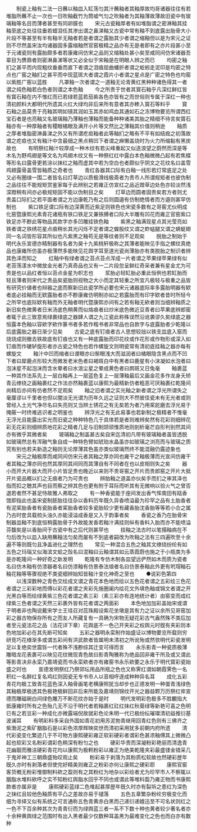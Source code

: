 <!-- { "loadSidebar": true } -->
　　制瓷上釉有二法一日蘸以釉皿入缸荡匀其汁蘸釉者其釉厚故均哥诸器往往有若堆脂所蘸不止一次也一日吹釉截竹为筒嘘气匀之吹釉者为其釉薄故薄故旧瓷中有玻璃釉等名目而薄者甚至有同卵膜也
　　宋元古瓷釉厚者有如堆脂谓之密淋釉其挂釉至底之处往往垂若蜡泪任其渗出谓之鼻涕釉又古瓷中常有釉不到底露出胎骨大小片段不等甚至有半有釉半无釉者若是者谓之露胎其少者谓之缩釉但以是为宋元之证则不尽然盖宋汝均诸器固多露缩釉然官窑极精之品亦有无是者即有之亦片段甚小至于元诸瓷则有露胎颇多者若康雍间仿宋之品则又缩釉处甚小矣至咸同间仿宋诸器吾辈目为赝鼎者则密淋鼻涕等状又必全似于宋釉是在明眼人辨之而巳
　　均密之釉扪之甚平而内现粗纹垂垂而直下者谓之泪痕屈曲蟠折者谓之蚯蚓走泥印是均密之特点也广窑之釉扪之甚平而中现蓝斑大者谓之霞片小者谓之星点是广密之特色也均窑以紫胜广窑以蓝胜
　　凡罩釉一次者谓之一道釉无论青黄红黑种种诸色得其一者谓之纯色釉若白色者则谓之本色釉
　　今之所贵于世者其寳石釉乎凡深红鲜红皆有寳石釉在内不惟红而已若绿若蓝若茄紫各色亦皆有之而世俗则专属于深红一种也清初颜料大都明代所遗其火红大绿均非后来所有意者其亦糁入寳石等料乎
　　寳石釉之品莫贵于亮釉其明如镜其润如玉其赤如鸡血其通如石之冻博物要览所谓西红宝石者是也亮釉又名玻璃釉乃薄釉也薄釉而能备种种诸美其胎之精细不待言矣寳石釉亦有一种厚釉者有稷眼橘眼及满开小片等文然比之薄釉其价值则稍逊
　　釉质之厚者堆脂密淋鼻涕之外又有所谓疙疸釉者此等釉扪之略有不平有如结痂之初落故谓之疙疸也又有釉汁中含最细之黑点稍凹下者谓之麻懒盖烧时为火力所缩黏有黑炭故也
　　有明祭红釉汁较厚成一种木纹有若尖峰重起又似迭浪望之蔚然而深是等木名为野鸡翅是等文名为鸡翅木纹又有一种祭红红中露白本色釉微微凸起有若焦蝶等形名曰露骨更若涂以抹红之釉而虚其中若为空白也者颇似乎阴文之花纹名曰盖雪鸡翅露骨盖雪皆釉质之奇者也
　　青红各器其口际有白釉一线形若灯常底足之处又必有圈缐一围二者皆名曰灯草边以质极滑线极斋者为贵市人所谓规矩者也彼伪制之品往往不能规矩赏鉴家每于此辨别之若雍正仿宣红之品近蹬草边处色亦较淡然浅深蹬稍有间亦必极规矩固不能以伪制目之矣
　　灯草边而圆者固贵矣若方者则尤贵盖口际扪之若平面者谓之方边康乾乃有之后则圆邉有仿制绝情者而方邉则甚罕仿制也
　　紫口铁足谓口际有边深黄而近紫足则铁色也宋瓷多数有之哥窑尤伙明成化窑暨康熙光素青花诸瓶有铁口铁足又兼铁膊者口际大半雕有凹花而雍正官窑紫口铁足亦不尠此等物品其款字亦多凹雕挂铁色釉
　　紫黑之釉满现星点其光莹亮如铁者谓之铁绣花星点痕稍长其光闪烁不定者谓之蝗股纹又谓之蚱蜢腿又谓之蜻蜓翅同一名词皆形容其所似也凡紫黑之釉苟无是等纹者则不足观矣
　　脱胎之制始于明代永乐宣德亦精制器有名者为昊十九紫桃轩极称之其薄者能映见手指之螺纹真绝品也康雍所仿虽亦极薄然多能映见花舆字耳至道光瓷尚薄胎亦有类脱胎之制识者辨其色泽而知之
　　红釉中有绿者谓之苔点苔点浑成一片者谓之苹果绿苹果绿有似老苔荡漾水中微放金光者乃真奇品也又有一二片段忽呈鲜红奇采者兼有星金尤为可贵是也以品红者恒以苔点金星为帜志也
　　浆胎必轻缸胎必重此恒例也若缸胎而轻且薄者则宋代之贵品矣瓷胎则视物之大小而定其轻重之所宜凡极轻与极重之品皆有研究价値者也辩器之底而察新旧此瓷学所必要也宋元诸器底际率多露胎明器有欵者底必挂釉而无欵露胎者亦不尠康雍仿明制亦如之若露胎而有印字欵者昔时所轻今之所罕也底际欵有釉而外无釉者明代暨康熙亦间有之若有釉无欸者则当细辨釉质之新旧矣色微黄者日米汤底色稍黄而似烙痕者曰炒米底色微近豆青者曰苹果底辨郎窑者辄于此三致意焉绿裹绿底之器肆人谓之九江瓷此称殊误然沿讹袭谬久矣绿底之器恒露本色釉以容欸字欸作篆书者多若作楷书者非常品也自款字与底露胎者少乾隆以后底露胎之器日渐少见矣
　　古瓷之底有钉痕者古人思想较拙以铁支皿底入窑而烧烧成则撤去铁故底有钉痕也又有一种底露胎而印花纹或作花形或作物形或深入如钉痕而作辘轳旋形者亦古瓷之特色也若作螺旋文则明瓷常有清初底挂釉之器亦每有螺旋文
　　釉汁中凹而缩者曰谡眼亦曰鬃眼浅大而滋润者曰橘眼隐含黑点而不凹下者曰犀鹿点形较大而微发老米色者曰褐斑白中有黑者曰鹿星有小沫凝如水泡者曰泡沫星不起泡沫而含水晕者曰水浪尘星之晕成黄色者曰鹧斑又日兔毫
　　釉裹蓝一种其作法系先上一层白釉再上一层蓝色复上一层薄釉最后又画金花多作龙身夭矫青云缭绕之画釉裹红之作法亦然釉裹蓝以康熙为最精新仿者粗恶可厌釉裹红乾隆间尚精后亦间有仿者然不足观矣
　　釉之旧者谓之实光釉之新者谓之浮光所谓失之毫厘谬以千里者也但以闇淡无光谓为历年久远之证则大不然彼佳瓷未有无光者或则曾经入土光气净尽名曰失亮则又当辨土锈花之有无矣若为者乃用桨跎磨去浮光易于掩蔽一时终难逃识者之明鉴也
　　辨浮光之有无此易事也若新制之极精者不惟毫无浮光且能露出实光而旧瓷之种种特色几于具体若是者则难辨矣然有花彩则细辨花彩无花彩则细辨质地花彩之精者几足与旧制颉顽惟质地则剖析毫芒自形判别然其间亦有微乎其微者矣
　　玻璃釉之制盖甚古矣自宋迄清初凡带有玻璃釉者虽皆透脱如玻璃然总有浑融气象自成一种特色臂如琥珀水晶虽亦如玻璃之浏亮而与玻璃之质究有别也若夫新造之釉则无论厚薄其色虽亦类似玻璃然终不能混融仍露迹象也
　　宋元之釉极厚而咸同间仿宋元者其釉之厚亦同也雍干之釉极薄而光宣间仿雍干者其釉之薄亦同也然其厚同其间同而其薄自有不同者在也以皮相则失之矣
　　器小而开大片器大而开小片皆足贵也晚近以来则不贵哥窑之开片而贵郎窑之开片大抵开片瓷品概以扪之无痕者乃为可贵也
　　辨胎釉之道盖亦伙矣手而扪之审其泽也指而扣之聴其声也目而察之辨其色也更有附于耳际而听其有无微响以验火气之曾否退若者然不甚足恃故雅人弗取之
　　有一种香瓷能于座间发出香气恽南田有瓯香馆即指此也盖宋瓷制胚胎往往杂以香料历年既久异香喷溢最为珍罕之品有土胎香者有泥桨胎香者有瓷胎香者桨胎香者较多瓷胎较少更有藏香胎沈香胎等等若小合之属乃古时奁具载梳头油久亦能浸溢成香是又入于韵事者矣
　　香瓷之香乃在胎骨宋制器皿釉不到底恒稍露胎骨于外故能发香若釉汁满挂则纵有香料入胎而亦不能喷溢芬馥矣是以香胎间于古瓷中有之后代则甚罕也
　　挂釉之法古时以笔搨釉病在不匀后改为以皿入缺用蘸釉法匀矣而屡有不到底者嗣改为吹釉之法有三四遍吹至十余遍不等则既匀且净盖进化之理然也
　　常见一种混合五色之釉其文缭绕纷纶有如五色之玛瑙又似海滨文蛤之嗀名曰混釉曰云釉谓其如云蒸霞蔚也施之于小瓶类为多是亦乾隆间一种好奇之新发明
　　乾隆有专仿木制各皿望远俨然如木而质为瓷者名曰仿木釉有仿漆器者名曰仿漆釉有仿景泰法琅者名曰仿景泰釉此外更有玳瑁釉石釉花釉等等骤视绝不类瓷细辨始知皆釉汁变化神奇之至也
　　●说彩色第四
　　以浅深数种之青色交绘成文谓之青花本色地而绘以五色花者谓之五彩绘三色花者谓之三彩彩地而傅以彩花者谓之夹彩先施圈阑内绘花文外填色釉或锦文者谓之开光黑白等而绘绿黄紫三色花者谓之素三彩（素三彩亦有连地统计者）由窑变而成红绿紫三色者谓之天然三彩裹外皆有花者谓之两面彩
　　本色地加加彩盖始宋或谓于明者非也陶说戴宋学士王珪召对蕊珠殿设紫花坐墩是其有力之证以余所见哥窑加彩之器古物保存所有之而友人所藏复有一具确为宋物无疑花彩古气盎然殊不类后加者至元瓷法花之品（法花详下章）花舆底不一色己开夹彩之权舆元时旣有夹彩则本色地加彩必在其先断可知矣
　　五彩之器明永栾制作始盛证以博物要览所载则穷研竞巧花様渐多或谓五彩间有洪武款者皆属明未清初之所讹殆或然欤明代彩瓷发明足以复绝奕世震铄一代者殊不浅尠综其迁变可得而言
　　永乐影青一种瓷质极薄雕暗龙花表裹可以映见花纹微现青色故曰影青陶雅称为绝品回非雍干所及或又谓此等影青决非永栾乃嘉靖瓷而书永栾欸者亦有雍窑书永乐欸要之永乐于明代寳彩瓷始盛之时也
　　宣德发明祭红乃祭郊坛用品所瓶之色也又称霁红谓如朝霞霁色一名积红一名醉红复名鸡红则因瓷无专书市人以音相呼逐成种种异名耳
　　成化五彩青花均极工致青花蓝色深入釉骨画笔老横康照犹当却步也正德发明一种蛋青浅绿色其釉极厚极透其色极艳极鲜回非后来所能及嘉靖则锦纹开光之器益颗万历祭红侔宣德而雕磁碗白间绿色雕万不断花纹亦始于是时
　　明代发明彩色极多不胜覼指大抵康雍时所有之色殆几无不沿于明代者若釉裹红豇红抹红秋葵绿等新艳可喜之色明已有之若豆彩一种成化亦微露端倪故就彩色论朱明一代已极纷纭璀璨清初益推衍基波澜耳
　　有明彩料多采自外国如青花初用苏泥勃青继用回青红色则有三佛齐之紫渤泥之紫矿胭脂石是以彩色浓厚辉映奕世而清初采用犹多前朝内府所遗
　　清代彩瓷变化繁迹几于不可物方康熙硬彩雍正软彩硬彩者谓彩色甚浓釉傅其上微微凸起也软彩又名粉彩谓彩色稍深有粉匀之也
　　硬彩华贵而深凝粉彩艳丽而清逸青花幽靓而雅洁硬彩青花均以康熙为极軐粉彩以雍正为绝美乾隆夹彩最盛镂金错采几于鬼斧神工三朝鼎盛殆叹观止矣
　　粉彩易于剥落为其粉质松软故也然硬彩歴年旣久亦时有剥落者但使完好精美则雍正之粉彩亦何让康熙之硬彩耶
　　康熙官窑客货槪无粉彩惟御制料欸之盌则有之其粉红为地杂以彩绘者尤为珍罕市人不察辄以胭脂水堆料欸呼之实不知粉红舆脂水回乎不同也或谓此等堆料盌乃雍正物而书康熙款者亦属非是
　　康熙硬彩蓝绿二色堆起甚厚歴年旣久时亦有裂坼之患红为深色之抹红且较他色釉质有平凸之差故亦易于褪落
　　五色五章繁杂粉纶穷极变化而细为寻绎又似有系统之可言通称五色青黄赤白黑而己递衍递嬗迅至不可名状则红之一色不下百余种其次为青青衍而为绿舆蓝三者一系不下数十种也黄者较少著名者亦十余种黄舆绿之范围时有出入黑者最少仅数种耳盖黑为最难变化之色也而白亦有数种
